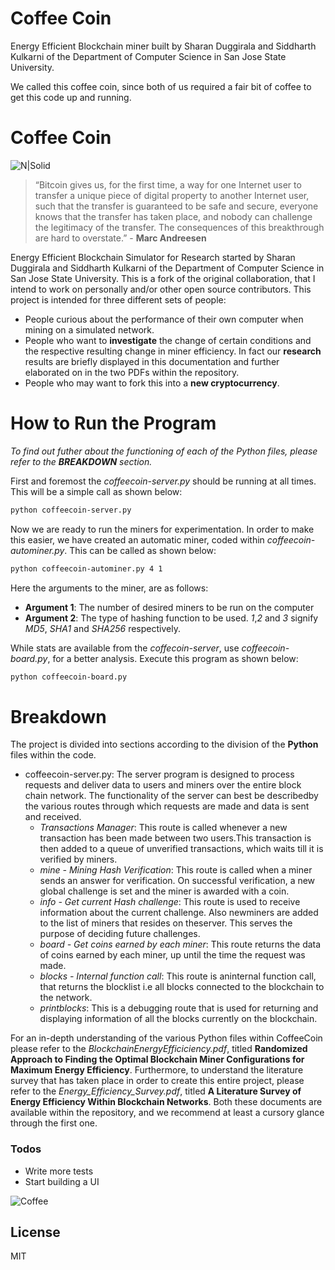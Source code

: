 # Coffee Coin

Energy Efficient Blockchain miner built by Sharan Duggirala and Siddharth Kulkarni of the Department of Computer Science in San Jose State University. 

We called this coffee coin, since both of us required a fair bit of coffee to get this code up and running. 

# Coffee Coin

![N|Solid](http://www.paperboardpackaging.org/images/default-source/School-Logos/sjsu-primary-mark_web.png?sfvrsn=0)

>“Bitcoin gives us, for the first time, a way for one Internet user to transfer a unique piece of digital property to another Internet user, such that the transfer is guaranteed to be safe and secure, everyone knows that the transfer has taken place, and nobody can challenge the legitimacy of the transfer. The consequences of this breakthrough are hard to overstate.” - **Marc Andreesen**

Energy Efficient Blockchain Simulator for Research started by Sharan Duggirala and Siddharth Kulkarni of the Department of Computer Science in San Jose State University. This is a fork of the original collaboration, that I intend to work on personally and/or other open source contributors. This project is intended for three different sets of people: 

  - People curious about the performance of their own computer when mining on a simulated network.
  - People who want to **investigate** the change of certain conditions and the respective resulting change in miner efficiency. In fact our **research** results are briefly displayed in this documentation and further elaborated on in the two PDFs within the repository.  
  - People who may want to fork this into a **new cryptocurrency**. 
 
  
# How to Run the Program 

*To find out futher about the functioning of each of the Python files, please refer to the **BREAKDOWN** section.* 

First and foremost the *coffeecoin-server.py* should be running at all times. This will be a simple call as shown below: 

```sh
python coffeecoin-server.py
```
Now we are ready to run the miners for experimentation. In order to make this easier, we have created an automatic miner, coded within *coffeecoin-autominer.py*. This can be called as shown below: 

```sh
python coffeecoin-autominer.py 4 1 
```
Here the arguments to the miner, are as follows: 

- **Argument 1**: The number of desired miners to be run on the computer
- **Argument 2**: The type of hashing function to be used. *1*,*2* and *3* signify *MD5*, *SHA1* and *SHA256* respectively. 

While stats are available from the *coffecoin-server*, use *coffeecoin-board.py*, for a better analysis. Execute this program as shown below: 

```sh
python coffeecoin-board.py
```

# Breakdown 

The project is divided into sections according to the division of the **Python** files within the code. 

- coffeecoin-server.py: The  server  program  is  designed  to  process  requests  and deliver data to users and miners over the entire block chain network. The functionality of the server can best be describedby the various routes through which requests are made and data is sent and received.
    -  *Transactions  Manager*: This  route  is  called  whenever  a  new  transaction  has  been  made  between  two  users.This  transaction  is  then  added  to  a  queue  of  unverified transactions, which waits till it is verified by miners.
    -  *mine - Mining Hash Verification*: This route is called when a miner sends an answer for verification. On successful verification,  a  new  global  challenge  is  set  and  the  miner  is awarded with a coin.
    - *info - Get current Hash challenge*: This route is used to receive information about the current challenge. Also newminers  are  added  to  the  list  of  miners  that  resides  on  theserver. This serves the purpose of deciding future challenges.
    -  *board - Get coins earned by each miner*: This route returns the data of coins earned by each miner, up until the time the request was made.
    -  *blocks  -  Internal  function  call*: This  route  is  aninternal function call, that returns the blocklist i.e all blocks connected to the blockchain to the network.
    -  *printblocks*: This is a debugging route that is used for  returning  and  displaying  information  of  all  the  blocks currently on the blockchain.

For an in-depth understanding of the various Python files within CoffeeCoin please refer to the *BlockchainEnergyEfficiciency.pdf*, titled **Randomized  Approach  to  Finding  the  Optimal  Blockchain  Miner Configurations  for  Maximum  Energy  Efficiency**. Furthermore, to understand the literature survey that has taken place in order to create this entire project, please refer to the *Energy_Efficiency_Survey.pdf*, titled **A Literature Survey of Energy Efficiency Within Blockchain Networks**. Both these documents are available within the repository, and we recommend at least a cursory glance through the first one. 
 
### Todos

 - Write more tests
 - Start building a UI

![Coffee](https://cdn.pixabay.com/photo/2017/08/07/22/57/coffee-2608864_1280.jpg)

License
----

MIT
